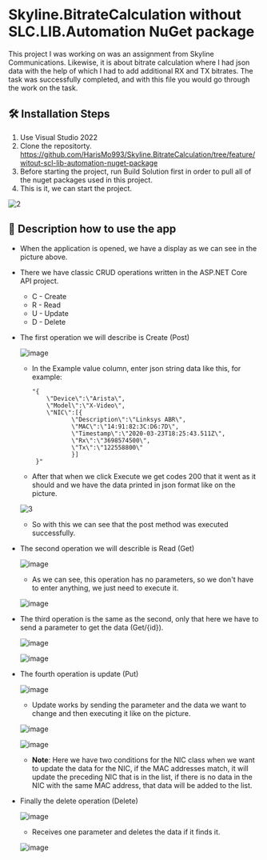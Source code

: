 # Skyline.BitrateCalculation without SLC.LIB.Automation NuGet package

This project I was working on was an assignment from Skyline Communications. Likewise, it is about bitrate calculation where I had json data with the help of which I had to add additional RX and TX bitrates. The task was successfully completed, and with this file you would go through the work on the task.


## 🛠️ Installation Steps
1. Use Visual Studio 2022
2. Clone the repositorty.
  https://github.com/HarisMo993/Skyline.BitrateCalculation/tree/feature/witout-scl-lib-automation-nuget-package
3. Before starting the project, run Build Solution first in order to pull all of the nuget packages used in this project.
4. This is it, we can start the project.

![2](https://user-images.githubusercontent.com/80532396/216828386-f1537e03-7199-4c1f-b734-e31cac5a289c.PNG)


## 📖 Description how to use the app

* When the application is opened, we have a display as we can see in the picture above.

* There we have classic CRUD operations written in the ASP.NET Core API project.
  - C - Create
  - R - Read
  - U - Update
  - D - Delete

* The first operation we will describe is Create (Post)

  ![image](https://user-images.githubusercontent.com/80532396/216829529-c8845453-b772-424d-a47b-e0fade7a1387.png)

  - In the Example value column, enter json string data like this, for example: 

        "{
            \"Device\":\"Arista\", 
            \"Model\":\"X-Video\", 
            \"NIC\":[{ 
                   \"Description\":\"Linksys ABR\", 
                   \"MAC\":\"14:91:82:3C:D6:7D\", 
                   \"Timestamp\":\"2020-03-23T18:25:43.511Z\", 
                   \"Rx\":\"3698574500\", 
                   \"Tx\":\"122558800\" 
                   }] 
         }" 

  - After that when we click Execute we get codes 200 that it went as it should and we have the data printed in json format like on the picture.

  ![3](https://user-images.githubusercontent.com/80532396/216831732-f4e98a55-14d9-440a-a978-02838c83d572.PNG)

  - So with this we can see that the post method was executed successfully.

* The second operation we will describle is Read (Get)

  ![image](https://user-images.githubusercontent.com/80532396/216832146-70786a16-8084-4475-ad33-e65b4717d08e.png)

  - As we can see, this operation has no parameters, so we don't have to enter anything, we just need to execute it.

  ![image](https://user-images.githubusercontent.com/80532396/216832214-03649682-d76a-42d3-93b0-cdeff106e83f.png)

* The third operation is the same as the second, only that here we have to send a parameter to get the data (Get/{id}).

  ![image](https://user-images.githubusercontent.com/80532396/216832369-b0a95b1b-ebf8-44cd-b60c-f7a431bb89bb.png)

  ![image](https://user-images.githubusercontent.com/80532396/216832396-bde57c85-f398-4149-8d13-ff7bb192e719.png)

* The fourth operation is update (Put)

  ![image](https://user-images.githubusercontent.com/80532396/216832547-aa7db7ca-45e9-43a9-b8ad-a4ea31061c2d.png)

  - Update works by sending the parameter and the data we want to change and then executing it like on the picture.

  ![image](https://user-images.githubusercontent.com/80532396/216832669-836dff90-691c-4b7c-8ea4-8c2344bfbbf9.png)

  ![image](https://user-images.githubusercontent.com/80532396/216832687-151c51fd-8ca4-4a16-903f-4ce1c0f3daeb.png)

  - **Note**: Here we have two conditions for the NIC class when we want to update the data for the NIC, if the MAC addresses match, it will update the preceding NIC                 that is in the list, if there is no data in the NIC with the same MAC address, that data will be added to the list.

* Finally the delete operation (Delete)

  ![image](https://user-images.githubusercontent.com/80532396/216832984-e9273932-036a-4231-a942-c137d3e15955.png)

  - Receives one parameter and deletes the data if it finds it.

  ![image](https://user-images.githubusercontent.com/80532396/216833074-eaabefa6-1680-4cf5-bc73-f0e9a8ca9a3a.png)
